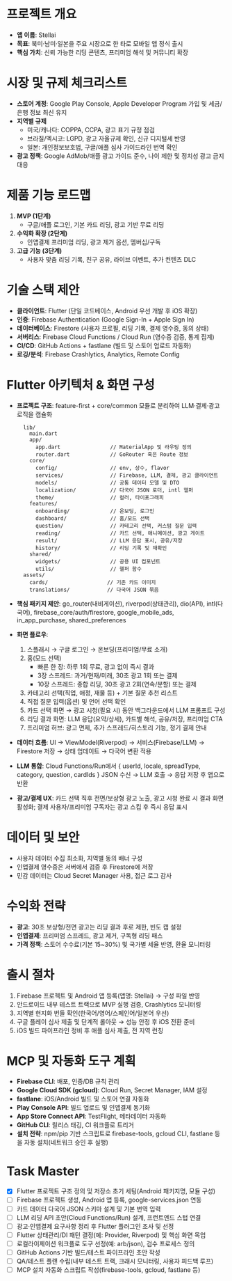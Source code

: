 # 프로젝트 개요
- **앱 이름**: Stellai
- **목표**: 북미·남미·일본을 주요 시장으로 한 타로 모바일 앱 정식 출시
- **핵심 가치**: 신뢰 가능한 리딩 콘텐츠, 프리미엄 해석 및 커뮤니티 확장

# 시장 및 규제 체크리스트
- **스토어 계정**: Google Play Console, Apple Developer Program 가입 및 세금/은행 정보 최신 유지
- **지역별 규제**
  - 미국/캐나다: COPPA, CCPA, 광고 표기 규정 점검
  - 브라질/멕시코: LGPD, 광고 자율규제 확인, 신규 디지털세 반영
  - 일본: 개인정보보호법, 구글/애플 심사 가이드라인 번역 확인
- **광고 정책**: Google AdMob/애플 광고 가이드 준수, 나이 제한 및 정치성 광고 금지 대응

# 제품 기능 로드맵
1. **MVP (1단계)**
   - 구글/애플 로그인, 기본 카드 리딩, 광고 기반 무료 리딩
2. **수익화 확장 (2단계)**
   - 인앱결제 프리미엄 리딩, 광고 제거 옵션, 멤버십/구독
3. **고급 기능 (3단계)**
   - 사용자 맞춤 리딩 기록, 친구 공유, 라이브 이벤트, 추가 컨텐츠 DLC

# 기술 스택 제안
- **클라이언트**: Flutter (단일 코드베이스, Android 우선 개발 후 iOS 확장)
- **인증**: Firebase Authentication (Google Sign-In + Apple Sign In)
- **데이터베이스**: Firestore (사용자 프로필, 리딩 기록, 결제 영수증, 동의 상태)
- **서버리스**: Firebase Cloud Functions / Cloud Run (영수증 검증, 통계 집계)
- **CI/CD**: GitHub Actions + fastlane (빌드 및 스토어 업로드 자동화)
- **로깅/분석**: Firebase Crashlytics, Analytics, Remote Config

# Flutter 아키텍처 & 화면 구성
- **프로젝트 구조**: feature-first + core/common 모듈로 분리하여 LLM·결제·광고 로직을 캡슐화

        lib/
          main.dart
          app/
            app.dart                // MaterialApp 및 라우팅 정의
            router.dart             // GoRouter 혹은 Route 정보
          core/
            config/                 // env, 상수, flavor
            services/               // Firebase, LLM, 결제, 광고 클라이언트
            models/                 // 공통 데이터 모델 및 DTO
            localization/           // 다국어 JSON 로더, intl 헬퍼
            theme/                  // 컬러, 타이포그래피
          features/
            onboarding/             // 온보딩, 로그인
            dashboard/              // 홈/모드 선택
            question/               // 카테고리 선택, 커스텀 질문 입력
            reading/                // 카드 선택, 애니메이션, 광고 게이트
            result/                 // LLM 응답 표시, 공유/저장
            history/                // 리딩 기록 및 재확인
          shared/
            widgets/                // 공용 UI 컴포넌트
            utils/                  // 헬퍼 함수
        assets/
          cards/                   // 기존 카드 이미지
          translations/            // 다국어 JSON 묶음

- **핵심 패키지 제안**: go_router(내비게이션), riverpod(상태관리), dio(API), intl(다국어), firebase_core/auth/firestore, google_mobile_ads, in_app_purchase, shared_preferences
- **화면 플로우**:
  1. 스플래시 → 구글 로그인 → 온보딩(프리미엄/무료 소개)
  2. 홈(모드 선택)
     - 빠른 한 장: 하루 1회 무료, 광고 없이 즉시 결과
     - 3장 스프레드: 과거/현재/미래, 30초 광고 1회 또는 결제
     - 10장 스프레드: 종합 리딩, 30초 광고 2회(연속/분할) 또는 결제
  3. 카테고리 선택(직업, 애정, 재물 등) + 기본 질문 추천 리스트
  4. 직접 질문 입력(옵션) 및 언어 선택 확인
  5. 카드 선택 화면 → 광고 시청(필요 시) 동안 백그라운드에서 LLM 프롬프트 구성
  6. 리딩 결과 화면: LLM 응답(요약/상세), 카드별 해석, 공유/저장, 프리미엄 CTA
  7. 프리미엄 허브: 광고 면제, 추가 스프레드/히스토리 기능, 정기 결제 안내
- **데이터 흐름**: UI → ViewModel(Riverpod) → 서비스(Firebase/LLM) → Firestore 저장 → 상태 업데이트 → 다국어 변환 적용
- **LLM 통합**: Cloud Functions/Run에서 { userId, locale, spreadType, category, question, cardIds } JSON 수신 → LLM 호출 → 응답 저장 후 앱으로 반환
- **광고/결제 UX**: 카드 선택 직후 전면/보상형 광고 노출, 광고 시청 완료 시 결과 화면 활성화; 결제 사용자/프리미엄 구독자는 광고 스킵 후 즉시 응답 표시


# 데이터 및 보안
- 사용자 데이터 수집 최소화, 지역별 동의 배너 구성
- 인앱결제 영수증은 서버에서 검증 후 Firestore에 저장
- 민감 데이터는 Cloud Secret Manager 사용, 접근 로그 감사

# 수익화 전략
- **광고**: 30초 보상형/전면 광고는 리딩 결과 후로 제한, 빈도 캡 설정
- **인앱결제**: 프리미엄 스프레드, 광고 제거, 구독형 리딩 패스
- **가격 정책**: 스토어 수수료(기본 15~30%) 및 국가별 세율 반영, 환율 모니터링

# 출시 절차
1. Firebase 프로젝트 및 Android 앱 등록(앱명: Stellai) → 구성 파일 반영
2. 안드로이드 내부 테스트 트랙으로 MVP 실행 검증, Crashlytics 모니터링
3. 지역별 현지화 번들 확인(한국어/영어/스페인어/일본어 우선)
4. 구글 플레이 심사 제출 및 단계적 롤아웃 → 성능 안정 후 iOS 전환 준비
5. iOS 빌드 파이프라인 정비 후 애플 심사 제출, 전 지역 런칭

# MCP 및 자동화 도구 계획
- **Firebase CLI**: 배포, 인증/DB 규칙 관리
- **Google Cloud SDK (gcloud)**: Cloud Run, Secret Manager, IAM 설정
- **fastlane**: iOS/Android 빌드 및 스토어 연결 자동화
- **Play Console API**: 빌드 업로드 및 인앱결제 동기화
- **App Store Connect API**: TestFlight, 메타데이터 자동화
- **GitHub CLI**: 릴리스 태깅, CI 워크플로 트리거
- **설치 전략**: npm/pip 기반 스크립트로 firebase-tools, gcloud CLI, fastlane 등을 자동 설치(네트워크 승인 후 실행)

# Task Master
- [x] Flutter 프로젝트 구조 정의 및 저장소 초기 세팅(Android 패키지명, 모듈 구성)
- [ ] Firebase 프로젝트 생성, Android 앱 등록, google-services.json 연동
- [ ] 카드 데이터 다국어 JSON 스키마 설계 및 기본 번역 입력
- [ ] LLM 리딩 API 초안(Cloud Functions/Run) 설계, 프런트엔드 스텁 연결
- [ ] 광고·인앱결제 요구사항 정리 후 Flutter 플러그인 조사 및 선정
- [ ] Flutter 상태관리/DI 패턴 결정(예: Provider, Riverpod) 및 핵심 화면 목업
- [ ] 로컬라이제이션 워크플로 도구 선정(예: arb/json), 검수 프로세스 정의
- [ ] GitHub Actions 기반 빌드/테스트 파이프라인 초안 작성
- [ ] QA/테스트 플랜 수립(내부 테스트 트랙, 크래시 모니터링, 사용자 피드백 루프)
- [ ] MCP 설치 자동화 스크립트 작성(firebase-tools, gcloud, fastlane 등)
